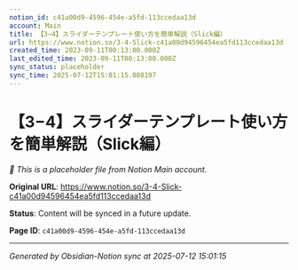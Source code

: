 ```yaml
---
notion_id: c41a00d9-4596-454e-a5fd-113ccedaa13d
account: Main
title: 【3−4】スライダーテンプレート使い方を簡単解説（Slick編）
url: https://www.notion.so/3-4-Slick-c41a00d94596454ea5fd113ccedaa13d
created_time: 2023-09-11T00:13:00.000Z
last_edited_time: 2023-09-11T00:13:00.000Z
sync_status: placeholder
sync_time: 2025-07-12T15:01:15.088197
---
```


# 【3−4】スライダーテンプレート使い方を簡単解説（Slick編）

*🔄 This is a placeholder file from Notion Main account.*

**Original URL**: https://www.notion.so/3-4-Slick-c41a00d94596454ea5fd113ccedaa13d

**Status**: Content will be synced in a future update.

**Page ID**: `c41a00d9-4596-454e-a5fd-113ccedaa13d`

---

*Generated by Obsidian-Notion sync at 2025-07-12 15:01:15*
